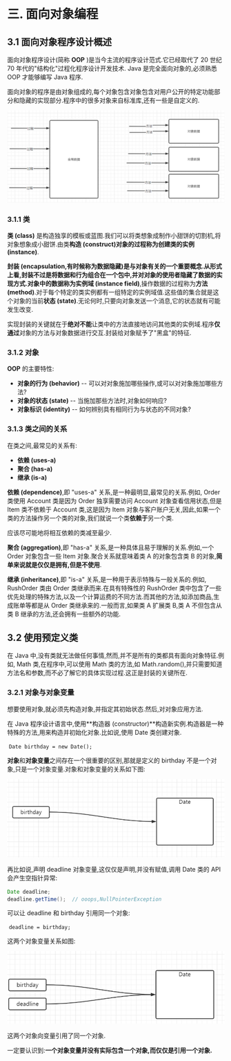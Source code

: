 # 三. 面向对象编程

## 3.1 面向对象程序设计概述

面向对象程序设计(简称 **OOP** )是当今主流的程序设计范式.它已经取代了 20 世纪 70 年代的"结构化"过程化程序设计开发技术. Java 是完全面向对象的,必须熟悉 OOP 才能够编写 Java 程序.

面向对象的程序是由对象组成的,每个对象包含对象包含对用户公开的特定功能部分和隐藏的实现部分.程序中的很多对象来自标准库,还有一些是自定义的.

![image-20220507214935057](asset/chapter2/image/image-20220507214935057.png)



### 3.1.1 类

**类 (class)** 是构造独享的模板或蓝图.我们可以将类想象成制作小甜饼的切割机,将对象想象成小甜饼.由类**构造 (construct)**对象的过程称为创建类的**实例 (instance)**.

**封装 (encapsulation,有时候称为数据隐藏)**是与对象有关的一个重要概念.从形式上看,封装不过是将数据和行为组合在一个包中,并对对象的使用者隐藏了数据的实现方式.对象中的数据称为**实例域 (instance field)**,操作数据的过程称为**方法 (method)**.对于每个特定的类实例都有一组特定的实例域值.这些值的集合就是这个对象的当前**状态 (state)**.无论何时,只要向对象发送一个消息,它的状态就有可能发生改变.

实现封装的关键就在于**绝对不能**让类中的方法直接地访问其他类的实例域.程序**仅通过**对象的方法与对象数据进行交互.封装给对象赋予了"黑盒"的特征.



### 3.1.2 对象

**OOP** 的主要特性:

- **对象的行为 (behavior)** -- 可以对对象施加哪些操作,或可以对对象施加哪些方法?
- **对象的状态 (state)** -- 当施加那些方法时,对象如何响应?
- **对象标识 (identity)** -- 如何辨别具有相同行为与状态的不同对象?



### 3.1.3 类之间的关系

在类之间,最常见的关系有:

- **依赖 (uses-a)**
- **聚合 (has-a)**
- **继承 (is-a)**

**依赖 (dependence)**,即 "uses-a" 关系,是一种最明显,最常见的关系.例如, Order 类使用 Account 类是因为 Order 独享需要访问 Account 对象查看信用状态,但是 Item 类不依赖于 Account 类,这是因为 Item 对象与客户账户无关,因此,如果一个类的方法操作另一个类的对象,我们就说一个类**依赖于**另一个类.

应该尽可能地将相互依赖的类减至最少.

**聚合 (aggregation)**,即 "has-a" 关系,是一种具体且易于理解的关系.例如,一个 Order 对象包含一些 Item 对象.聚合关系就意味着类 A 的对象包含类 B 的对象,**简单来说就是仅仅是拥有,但是不使用**.

**继承 (inheritance)**,即 "is-a" 关系,是一种用于表示特殊与一般关系的.例如, RushOrder 类由 Order 类继承而来.在具有特殊性的 RushOrder 类中包含了一些优先处理的特殊方法,以及一个计算运费的不同方法.而其他的方法,如添加商品,生成账单等都是从 Order 类继承来的.一般而言,如果类 A 扩展类 B,类 A 不但包含从类 B 继承的方法,还会拥有一些额外的功能.



## 3.2 使用预定义类

在 Java 中,没有类就无法做任何事情,然而,并不是所有的类都具有面向对象特征.例如, Math 类,在程序中,可以使用 Math 类的方法,如 Math.random(),并只需要知道方法名和参数,而不必了解它的具体实现过程.这正是封装的关键所在.

### 3.2.1 对象与对象变量

想要使用对象,就必须先构造对象,并指定其初始状态.然后,对对象应用方法.

在 Java 程序设计语言中,使用**构造器 (constructor)**构造新实例.构造器是一种特殊的方法,用来构造并初始化对象.比如说,使用 Date 类创建对象.

​		`Date birthday = new Date();`

**对象**和**对象变量**之间存在一个很重要的区别,那就是定义的 birthday 不是一个对象,只是一个对象变量.对象和对象变量的关系如下图:

![image-20220507222318419](asset/chapter2/image/image-20220507222318419.png)

再比如说,声明 deadline 对象变量,这仅仅是声明,并没有赋值,调用 Date 类的 API 会产生空指针异常:

```java
Date deadline;
deadline.getTime();  // ooops,NullPointerException
```

可以让 deadline 和 birthday 引用同一个对象:

​		`deadline = birthday;`

这两个对象变量关系如图:

![image-20220507222736001](asset/chapter2/image/image-20220507222736001.png)

这两个对象向变量引用了同一个对象.

一定要认识到:**一个对象变量并没有实际包含一个对象,而仅仅是引用一个对象.**

